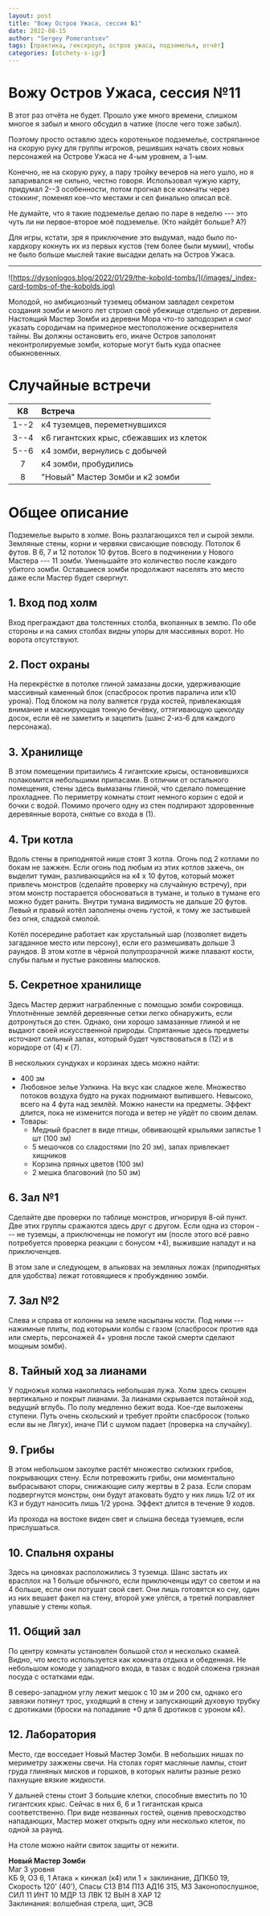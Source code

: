 ```yaml
---
layout: post
title: "Вожу Остров Ужаса, сессия №1"
date: 2022-08-15
author: "Sergey Pomerantsev"
tags: [практика, гекскроул, остров ужаса, подземелья, отчёт]
categories: [otchety-s-igr]
---
```


# Вожу Остров Ужаса, сессия №11

В этот раз отчёта не будет. Прошло уже много времени, слишком многое я забыл и много обсудил в чатике (после чего тоже забыл).

Поэтому просто оставлю здесь коротенькое подземелье, состряпанное на скорую руку для группы игроков, решивших начать своих новых персонажей на Острове Ужаса не 4-ым уровнем, а 1-ым.

Конечно, не на скорую руку, а пару тройку вечеров на него ушло, но я запаривался не сильно, честно говоря. Использовал чужую карту, придумал 2--3 особенности, потом прогнал все комнаты через стоккинг, поменял кое-что местами и сел финально описал всё.

Не думайте, что я такие подземелье делаю по паре в неделю --- это чуть ли ни первое-второе моё подземелье. (Кто найдёт больше? А?)

Для игры, кстати, зря я приключение это выдумал, надо было по-хардкору кокнуть их из первых кустов (тем более были мумии), чтобы не было больше мыслей такие высадки делать на Остров Ужаса.

---

![https://dysonlogos.blog/2022/01/29/the-kobold-tombs/](/images/_index-card-tombs-of-the-kobolds.jpg)

Молодой, но амбициозный туземец обманом завладел секретом создания зомби и много лет строил своё убежище отдельно от деревни. Настоящий Мастер Зомби из деревни Мора что-то заподозрил и смог указать сородичам на примерное местоположение осквернителя тайны. Вы должны остановить его, иначе Остров заполонят неконтролируемые зомби, которые могут быть куда опаснее обыкновенных.

# Случайные встречи

| К8   | Встреча  |
| :---:|:-------- |
| 1--2 | к4 туземцев, переметнувшихся |
| 3--4 | к6 гигантских крыс, сбежавших из клеток |
| 5--6 | к4 зомби, вернулись с добычей |
| 7    | к4 зомби, пробудились |
| 8    | "Новый" Мастер Зомби и к2 зомби |

# Общее описание

Подземелье вырыто в холме. Вонь разлагающихся тел и сырой земли. Земляные стены, корни и червяки свисающие повсюду. Потолок 6 футов. В 6, 7 и 12 потолок 10 футов. Всего в подчинении у Нового Мастера --- 11 зомби. Уменьшайте это количество после каждого убитого зомби. Оставшиеся зомби продолжают населять это место даже если Мастер будет свергнут.

## 1. Вход под холм

Вход преграждают два толстенных столба, вкопанных в землю. По обе стороны и на самих столбах видны упоры для массивных ворот. Но ворота отсутствуют.

## 2. Пост охраны

На перекрёстке в потолке глиной замазаны доски, удерживающие массивный каменный блок (спасбросок против паралича или к10 урона). Под блоком на полу валяется груда костей, привлекающая внимание и маскирующая тонкую бечёвку, оттягивающую щеколду досок, если её не заметить и зацепить (шанс 2-из-6 для каждого персонажа).

## 3. Хранилище

В этом помещении притаились 4 гигантские крысы, остановившихся полакомится небольшими припасами. В отличии от остального помещения, стены здесь вымазаны глиной, что сделало помещение прохладнее. По периметру комнаты стоит немного корзин с едой и бочки с водой. Помимо прочего одну из стен подпирают здоровенные деревянные ворота, снятые со входа в (1).

## 4. Три котла

Вдоль стены в приподнятой нише стоят 3 котла. Огонь под 2 котлами по бокам не зажжен. Если огонь под любым из этих котлов зажечь, он выделит туман, разливающийся на к4 x 10 футов, который может привлечь монстров (сделайте проверку на случайную встречу), при этом монстр постарается обосноваться в тумане, и только в тумане его можно будет ранить. Внутри тумана видимость не дальше 20 футов. Левый и правый котёл заполнены очень густой, к тому же застывшей без огня, сладкой смолой.

Котёл посередине работает как хрустальный шар (позволяет видеть загаданное место или персону), если его размешивать дольше 3 раундов. В этом котле в чёрной полупрозрачной жиже плавают кости, слубы пальм и пустые раковины малюсков.

## 5. Секретное хранилище

Здесь Мастер держит награбленные с помощью зомби сокровища. Уплотнённые землёй деревянные сетки легко обнаружить, если дотронуться до стен. Однако, они хорошо замазанные глиной и не выдают своей искусственной природы. Спрятанные здесь предметы источают сильный запах, который будет чувствоваться в (12) и в коридоре от (4) к (7).

В нескольких сундуках и корзинах здесь можно найти:

- 400 зм
- Любовное зелье Уэлкина. На вкус как сладкое желе. Множество потоков воздуха будто на руках поднимают выпившего. Невысоко, всего на 4 фута над землёй. Можно нанести на предметы. Эффект длится, пока не изменится погода и ветер не уйдёт по своим делам. 
- Товары:
	- Медный браслет в виде птицы, обвивающей крыльями запястье 1 шт (100 зм)
	- 5 мешочков со сладостями (по 20 зм), запах привлекает хищников
	- Корзина пряных цветов (100 зм)
	- 2 мешка благовоний (по 50 зм)

## 6. Зал №1

Сделайте две проверки по таблице монстров, игнорируя 8-ой пункт. Две этих группы сражаются здесь друг с другом. Если одна из сторон --- не туземцы, а приключенцы не помогут им (после этого всё равно потребуется проверка реакции с бонусом +4), выжившие нападут и на приключенцев.

В этом зале и следующем, в альковах на земляных ложах (приподнятых для удобства) лежат готовящиеся к пробуждению зомби.

## 7. Зал №2

Слева и справа от колонны на земле насыпаны кости. Под ними --- нажимные плиты, под которыми колбы с газом (спасбросок против яда или смерть, персонажей 4+ уровня после такой смерти сделают мощным зомби).

## 8. Тайный ход за лианами

У подножья холма накопилась небольшая лужа. Холм здесь скошен вертикально и покрыт лианами. За лианами скрывается потайной ход, ведущий вглубь. По полу медленно бежит вода. Кое-где выложены ступени. Путь очень скольский и требует пройти спасбросок (только если вы не Лягух), иначе ПИ с шумом падает (проверка на случайку).

## 9. Грибы

В этом небольшом закоулке растёт множество склизких грибов, покрывающих стену. Если потревожить грибы, они моментально выбрасывают споры, снижающие силу жертвы в 2 раза. Если спорам подвергнутся монстры, они будут атаковать будто у них лишь 1/2 от их КЗ и будут наносить лишь 1/2 урона. Эффект длится в течение 9 ходов.

Из прохода на востоке виден свет и слышна беседа туземцев, если прислушаться.

## 10. Спальня охраны

Здесь на циновках расположились 3 туземца. Шанс застать их врасплох на 1 больше обычного, если приключенцы идут со светом и на 4 больше, если они потушат свой свет. Они лишь готовятся ко сну, один из них вешает факел на стену, второй уже улёгся, а третий поправляет упавшые у стены копья.

## 11. Общий зал

По центру комнаты установлен большой стол и несколько скамей. Видно, что место используется как комната отдыха и обеденная. Не небольшом комоде у западного входа, в тазах с водой сложена грязная посуда с остатками еды.

В северо-западном углу лежит мешок с 10 зм и 200 см, однако его завязки потянут трос, уходящий в стену и запускающий духовую трубку с дротиками (броски на попадание +0 для 6 дротиков с уроном к4).

## 12. Лаборатория

Место, где восседает Новый Мастер Зомби. В небольших нишах по мериметру зажжены свечи. На столах горят масляные лампы, стоит груда глиняных мисков и горшков, в которых налиты разные резко пахнущие вязкие жидкости.

У дальней стены стоит 3 большие клетки, способные вместить по 10 гигантских крыс. Сейчас в них 6, 6 и 1 гигантская крыса соответственно. При виде незванных гостей, оценив превосходство нападающих, Мастер может открыть одну или несколько клеток, по одной за раунд.

На столе можно найти свиток защиты от нежити.

**Новый Мастер Зомби**  
Маг 3 уровня  
КБ 9, ОЗ 6, 1 Атака × кинжал (к4) или 1 × заклинание, ДПКБ0 19, Скорость 120' (40'), Спасы С13 В14 П13 АД16 З15, МЗ Законопослушное, СИЛ 11 ИНТ 10 МДР 13 ЛВК 12 ВЫН 8 ХАР 12  
Заклинания: волшебная стрела, щит, ЭСВ
